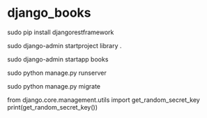 # django_books

sudo pip install djangorestframework

sudo django-admin startproject library .

sudo django-admin startapp books

sudo python manage.py runserver

sudo python manage.py migrate


from django.core.management.utils import get_random_secret_key
print(get_random_secret_key())
